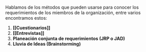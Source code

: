 
Hablamos de los métodos que pueden usarse para conocer los requerimientos de los miembros de la organización, entre varios encontramos estos:

1. **[[Cuestionarios]]**
2. **[[Entrevistas]]**
3. **Planeación conjunta de requerimientos (JRP o JAD)**
4. **Lluvia de Ideas (Brainstorming)**


